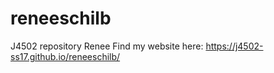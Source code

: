 # reneeschilb
J4502 repository Renee
Find my website here: https://j4502-ss17.github.io/reneeschilb/
